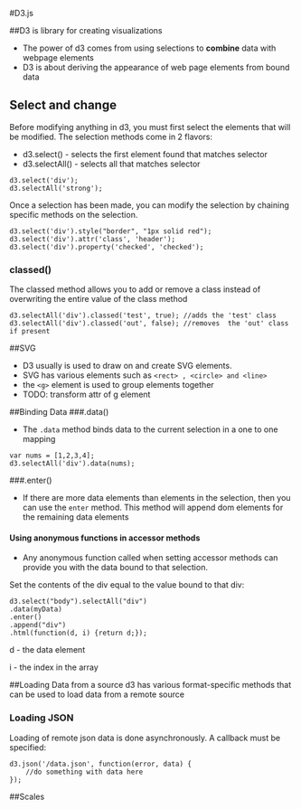 #D3.js

##D3 is  library for creating visualizations
- The power of d3 comes from using selections to **combine** data with webpage elements
- D3 is about deriving the appearance of web page elements from bound data

## Select and change
Before modifying anything in d3, you must first select the elements that will be modified. The selection methods come in 2 flavors:
- d3.select() - selects the first element found that matches selector
- d3.selectAll() - selects all that matches selector
```
d3.select('div');
d3.selectAll('strong');
```

Once a selection has been made, you can modify the selection by chaining specific methods on the selection.
```
d3.select('div').style("border", "1px solid red");
d3.select('div').attr('class', 'header');
d3.select('div').property('checked', 'checked');
```

### classed()
The classed method allows you to add or remove a class instead of overwriting the entire value of the class method
```
d3.selectAll('div').classed('test', true); //adds the 'test' class
d3.selectAll('div').classed('out', false); //removes  the 'out' class if present
```

##SVG
- D3 usually is used to draw on and create SVG elements.
- SVG has various elements such as ```<rect> , <circle> and <line>```
- the ```<g>``` element is used to group elements together
- TODO: transform attr of g element

##Binding Data
###.data()
- The ```.data``` method binds data to the current selection in a one to one mapping
```
var nums = [1,2,3,4];
d3.selectAll('div').data(nums);
```
###.enter()
- If there are more data elements than elements in the selection, then you can use the ```enter``` method. This method will append dom elements for the remaining data elements

#### Using anonymous functions in accessor methods
- Any anonymous function called when setting accessor methods can provide you with the data bound to that selection.

Set the contents of the div equal to the value bound to that div:
```
d3.select("body").selectAll("div")
.data(myData)
.enter()
.append("div")
.html(function(d, i) {return d;});
```
d - the data element

i - the index in the array

##Loading Data from a source
d3 has various format-specific methods that can be used to load data from a remote source
### Loading JSON
Loading of remote json data is done asynchronously. A callback must be specified:
```
d3.json('/data.json', function(error, data) {
    //do something with data here
});
```

##Scales

